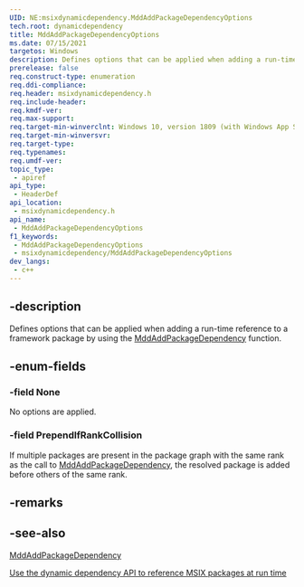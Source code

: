 ```yaml
---
UID: NE:msixdynamicdependency.MddAddPackageDependencyOptions
tech.root: dynamicdependency
title: MddAddPackageDependencyOptions
ms.date: 07/15/2021 
targetos: Windows
description: Defines options that can be applied when adding a run-time reference to a framework package by using the MddAddPackageDependency function.
prerelease: false
req.construct-type: enumeration
req.ddi-compliance: 
req.header: msixdynamicdependency.h
req.include-header: 
req.kmdf-ver: 
req.max-support: 
req.target-min-winverclnt: Windows 10, version 1809 (with Windows App SDK 1.0 Preview 1 or later)
req.target-min-winversvr: 
req.target-type: 
req.typenames: 
req.umdf-ver: 
topic_type:
 - apiref
api_type:
 - HeaderDef
api_location:
 - msixdynamicdependency.h
api_name:
 - MddAddPackageDependencyOptions
f1_keywords:
 - MddAddPackageDependencyOptions
 - msixdynamicdependency/MddAddPackageDependencyOptions
dev_langs:
 - c++
---
```


## -description

Defines options that can be applied when adding a run-time reference to a framework package by using the [MddAddPackageDependency](nf-msixdynamicdependency-mddaddpackagedependency.md) function.

## -enum-fields

### -field None

No options are applied.

### -field PrependIfRankCollision

If multiple packages are present in the package graph with the same rank as the call to [MddAddPackageDependency](nf-msixdynamicdependency-mddaddpackagedependency.md), the resolved package is added before others of the same rank.

## -remarks

## -see-also

[MddAddPackageDependency](nf-msixdynamicdependency-mddaddpackagedependency.md)

[Use the dynamic dependency API to reference MSIX packages at run time](/windows/apps/desktop/modernize/framework-packages/use-the-dynamic-dependency-api)
